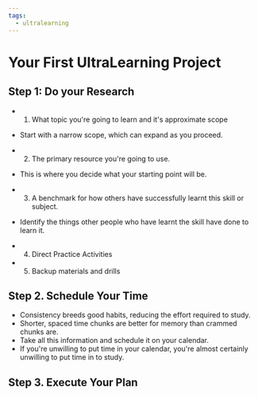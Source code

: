 ```yaml
---
tags:
  - ultralearning
---
```

# Your First UltraLearning Project

## Step 1: Do your Research
* 1. What topic you're going to learn and it's approximate scope
* Start with a narrow scope, which can expand as you proceed.

* 2. The primary resource you're going to use.
* This is where you decide what your starting point will be.

* 3. A benchmark for how others have successfully learnt this skill or subject.
* Identify the things other people who have learnt the skill have done to learn it.

* 4. Direct Practice Activities

* 5. Backup materials and drills

## Step 2. Schedule Your Time
* Consistency breeds good habits, reducing the effort required to study.
* Shorter, spaced time chunks are better for memory than crammed chunks are.
* Take all this information and schedule it on your calendar.
* If you're unwilling to put time in your calendar, you're almost certainly unwilling to put time in to study.

## Step 3. Execute Your Plan
